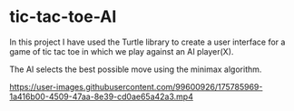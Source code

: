 # tic-tac-toe-AI

In this project I have used the Turtle library to create a user interface for a game of tic tac toe in which we play against an AI player(X). 

The AI selects the best possible move using the minimax algorithm.



https://user-images.githubusercontent.com/99600926/175785969-1a416b00-4509-47aa-8e39-cd0ae65a42a3.mp4

